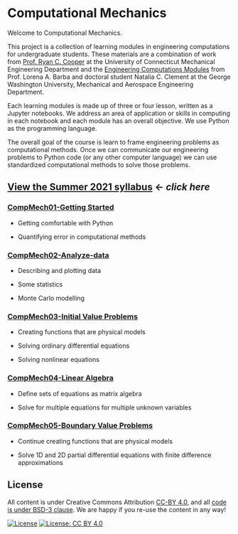 # Computational Mechanics

Welcome to Computational Mechanics.  

This project is a collection of learning modules in engineering computations for
undergraduate students. These materials are a combination of work from [Prof.
Ryan C. Cooper](https://ryan-c-cooper.uconn.edu) at the University of
Connecticut Mechanical Engineering Department and the [Engineering Computations
Modules](https://github.com/engineersCode/EngComp) from Prof. Lorena A. Barba
and doctoral student Natalia C. Clement at the George Washington University,
Mechanical and Aerospace Engineering Department. 

Each learning modules is made up of three or four lesson, written as a Jupyter
notebooks. We address an area of application or skills in computing in each
notebook and each module has an overall objective. We use Python as the
programming language.

The overall goal of the course is learn to frame engineering problems as
computational methods. Once we can communicate our engineering problems to
Python code (or any other computer language) we can use standardized
computational methods to solve those problems. 

## [View the Summer 2021 syllabus](./syllabus) $\leftarrow$ _click here_

### [CompMech01-Getting Started](module_01/README)

- Getting comfortable with Python

- Quantifying error in computational methods

### [CompMech02-Analyze-data](module_02/README)

- Describing and plotting data

- Some statistics

- Monte Carlo modelling

### [CompMech03-Initial Value Problems](module_03/README)

- Creating functions that are physical models

- Solving ordinary differential equations

- Solving nonlinear equations

### [CompMech04-Linear Algebra](module_04/README)

- Define sets of equations as matrix algebra

- Solve for multiple equations for multiple unknown variables

### [CompMech05-Boundary Value Problems](module_05/README)

- Continue creating functions that are physical models

- Solve 1D and 2D partial differential equations with finite difference
  approximations


## License

All content is under Creative Commons Attribution [CC-BY
4.0](https://creativecommons.org/licenses/by/4.0/legalcode.txt), and all [code
is under BSD-3
clause](https://github.uconn.edu/rcc02007/Computational_Mechanics/LICENSE). We are
happy if you re-use the content in any way!

[![License](https://img.shields.io/badge/License-BSD%203--Clause-blue.svg)](https://opensource.org/licenses/BSD-3-Clause)
[![License: CC BY
4.0](https://img.shields.io/badge/License-CC%20BY%204.0-lightgrey.svg)](https://creativecommons.org/licenses/by/4.0/)
